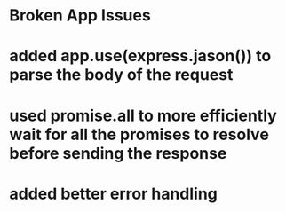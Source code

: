 # Broken App Issues
# added app.use(express.jason()) to parse the body of the request

# used promise.all to more efficiently wait for all the promises to resolve before sending the response

# added better error handling